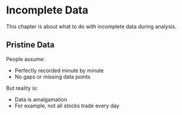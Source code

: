 # Incomplete Data

This chapter is about what to do with incomplete data during analysis.

## Pristine Data

People assume:

* Perfectly recorded minute by minute
* No gaps or missing data points

But reality is:

* Data is amalgamation
* For example, not all stocks trade every day



